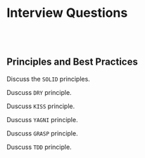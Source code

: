 # Interview Questions
<br/><br/>

## Principles and Best Practices

Discuss the `SOLID` principles.

Duscuss `DRY` principle.

Duscuss `KISS` principle.

Duscuss `YAGNI` principle.

Duscuss `GRASP` principle.

Duscuss `TDD` principle.